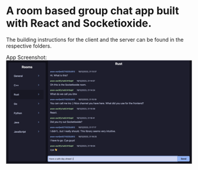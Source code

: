 # A room based group chat app built with React and Socketioxide.
The building instructions for the client and the server can be found in the respective folders.

App Screenshot:
![App Screenshot](app-screenshot.png)